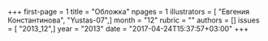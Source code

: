 +++
first-page = 1
title = "Обложка"
npages = 1
illustrators = [ "Евгения Константинова", "Yustas-07",]
month = "12"
rubric = ""
authors = []
issues = [ "2013_12",]
year = "2013"
date = "2017-04-24T15:37:57+03:00"
+++
